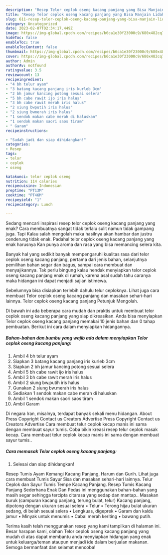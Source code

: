 ```yaml
---
description: "Resep Telor ceplok oseng kacang panjang yang Bisa Manjain Lidah"
title: "Resep Telor ceplok oseng kacang panjang yang Bisa Manjain Lidah"
slug: 611-resep-telor-ceplok-oseng-kacang-panjang-yang-bisa-manjain-lidah
category: Uncategorized
date: 2023-02-07T02:34:17.449Z
image: https://img-global.cpcdn.com/recipes/b6ca1e30f23000c9/680x482cq70/telor-ceplok-oseng-kacang-panjang-foto-resep-utama.jpg
hideToc: false
enableToc: true
enableTocContent: false
thumbnail: https://img-global.cpcdn.com/recipes/b6ca1e30f23000c9/680x482cq70/telor-ceplok-oseng-kacang-panjang-foto-resep-utama.jpg
cover: https://img-global.cpcdn.com/recipes/b6ca1e30f23000c9/680x482cq70/telor-ceplok-oseng-kacang-panjang-foto-resep-utama.jpg
author: Admin
authorAv: notfound
ratingvalue: 3.5
reviewcount: 13
recipeingredient:
- "4 bh telur ayam"
- "3 batang kacang panjang iris kurleb 3cm"
- "2 bh jamur kancing potong sesuai selera"
- "5 bh cabe rawit ijo iris halus"
- "3 bh cabe rawit merah iris halus"
- "2 siung bwputih iris halus"
- "2 siung bwmerah iris halus"
- "1 sendok makan cabe merah di haluskan"
- "1 sendok makan saori saos tiram"
- " Garam"
recipeinstructions:

- "Sudah jadi dan siap dihidangkan!"
categories:
- Resep
tags:
- telor
- ceplok
- oseng

katakunci: telor ceplok oseng 
nutrition: 114 calories
recipecuisine: Indonesian
preptime: "PT13M"
cooktime: "PT46M"
recipeyield: "1"
recipecategory: Lunch

---
```



Sedang mencari inspirasi resep telor ceplok oseng kacang panjang yang enak? Cara membuatnya sangat tidak terlalu sulit namun tidak gampang juga. Tapi Kalau salah mengolah maka hasilnya akan hambar dan justru cenderung tidak enak. Padahal telor ceplok oseng kacang panjang yang enak harusnya Kan punya aroma dan rasa yang bisa memancing selera kita.


Banyak hal yang sedikit banyak mempengaruhi kualitas rasa dari telor ceplok oseng kacang panjang, pertama dari jenis bahan, selanjutnya pemilihan bahan segar dan bagus, sampai cara membuat dan menyajikannya. Tak perlu bingung kalau hendak menyiapkan telor ceplok oseng kacang panjang enak di rumah, karena asal sudah tahu caranya maka hidangan ini dapat menjadi sajian istimewa.

Sebelumnya bisa disiapkan terlebih dahulu telur ceploknya. Lihat juga cara membuat Telor ceplok oseng kacang panjang dan masakan sehari-hari lainnya. Telor ceplok oseng kacang panjang Petunjuk Mengolah.


Di bawah ini ada beberapa cara mudah dan praktis untuk membuat telor ceplok oseng kacang panjang yang siap dikreasikan. Anda bisa menyiapkan Telor ceplok oseng kacang panjang memakai 10 jenis bahan dan 0 tahap pembuatan. Berikut ini cara dalam menyiapkan hidangannya.

<!--inarticleads1-->

##### Bahan-bahan dan bumbu yang wajib ada dalam menyiapkan Telor ceplok oseng kacang panjang:

1. Ambil 4 bh telur ayam
1. Siapkan 3 batang kacang panjang iris kurleb 3cm
1. Siapkan 2 bh jamur kancing potong sesuai selera
1. Ambil 5 bh cabe rawit ijo iris halus
1. Ambil 3 bh cabe rawit merah iris halus
1. Ambil 2 siung bw.putih iris halus
1. Gunakan 2 siung bw.merah iris halus
1. Sediakan 1 sendok makan cabe merah di haluskan
1. Ambil 1 sendok makan saori saos tiram
1. Ambil  Garam


Di negara Iran, misalnya, terdapat banyak sekali menu hidangan. About Press Copyright Contact us Creators Advertise Press Copyright Contact us Creators Advertise Cara membuat telur ceplok kecap manis ini sama dengan membuat sayur tumis. Coba bikin kreasi resep telur ceplok masak kecap. Cara membuat telur ceplok kecap manis ini sama dengan membuat sayur tumis.. 

<!--inarticleads2-->

##### Cara memasak Telor ceplok oseng kacang panjang:


1. Selesai dan siap dihidangkan!

Resep Tumis Ayam Kemangi Kacang Panjang, Harum dan Gurih. Lihat juga cara membuat Tumis Sayur Sisa dan masakan sehari-hari lainnya. Telur Ceplok dan Sayur Tumis Tempe Kacang Panjang. Resep Tumis Kacang Panjang Sederhana Enak Dan Pedas ini menggunakan bahan-bahan yang masih segar sehingga tercipta citarasa yang sedap dan mantap.. Masakan buruk (campuran kacang panjang, terung bulat, telur) Kacang panjang, dipotong dengan ukuran sesuai selera • Telur • Terong hijau bulat ukuran sedang, di belah sesuai selera • Lengkuas, digeprek • Garam dan kaldu jamur • Minyak untuk menumis • Cabai merah keriting • bawang putih. 

Terima kasih telah menggunakan resep yang kami tampilkan di halaman ini. Besar harapan kami, olahan Telor ceplok oseng kacang panjang yang mudah di atas dapat membantu anda menyiapkan hidangan yang enak untuk keluarga/teman ataupun menjadi ide dalam berjualan makanan. Semoga bermanfaat dan selamat mencoba!
